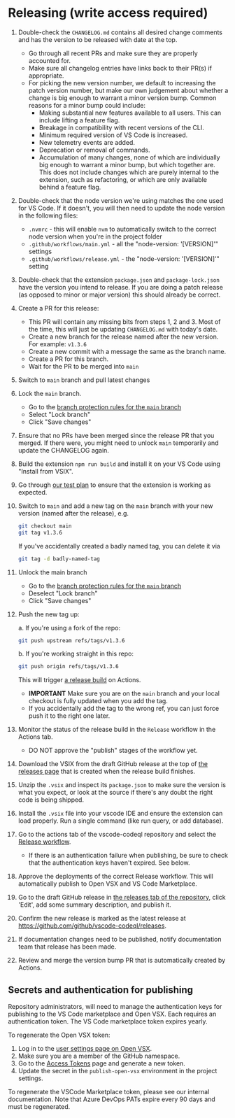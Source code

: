 # Releasing (write access required)

1. Double-check the `CHANGELOG.md` contains all desired change comments and has the version to be released with date at the top.
    * Go through all recent PRs and make sure they are properly accounted for.
    * Make sure all changelog entries have links back to their PR(s) if appropriate.
    * For picking the new version number, we default to increasing the patch version number, but make our own judgement about whether a change is big enough to warrant a minor version bump. Common reasons for a minor bump could include:
      * Making substantial new features available to all users. This can include lifting a feature flag.
      * Breakage in compatibility with recent versions of the CLI.
      * Minimum required version of VS Code is increased.
      * New telemetry events are added.
      * Deprecation or removal of commands.
      * Accumulation of many changes, none of which are individually big enough to warrant a minor bump, but which together are. This does not include changes which are purely internal to the extension, such as refactoring, or which are only available behind a feature flag.
1. Double-check that the node version we're using matches the one used for VS Code. If it doesn't, you will then need to update the node version in the following files:
    * `.nvmrc` - this will enable `nvm` to automatically switch to the correct node version when you're in the project folder
    * `.github/workflows/main.yml` - all the "node-version: '[VERSION]'" settings
    * `.github/workflows/release.yml` - the "node-version: '[VERSION]'" setting
1. Double-check that the extension `package.json` and `package-lock.json` have the version you intend to release. If you are doing a patch release (as opposed to minor or major version) this should already be correct.
1. Create a PR for this release:
    * This PR will contain any missing bits from steps 1, 2 and 3. Most of the time, this will just be updating `CHANGELOG.md` with today's date.
    * Create a new branch for the release named after the new version. For example: `v1.3.6`
    * Create a new commit with a message the same as the branch name.
    * Create a PR for this branch.
    * Wait for the PR to be merged into `main`
1. Switch to `main` branch and pull latest changes
1. Lock the `main` branch.
    * Go to the [branch protection rules for the `main` branch](https://github.com/github/vscode-codeql/settings/branch_protection_rules/16447115)
    * Select "Lock branch"
    * Click "Save changes"
1. Ensure that no PRs have been merged since the release PR that you merged. If there were, you might need to unlock `main` temporarily and update the CHANGELOG again.
1. Build the extension `npm run build` and install it on your VS Code using "Install from VSIX".
1. Go through [our test plan](./test-plan.md) to ensure that the extension is working as expected.
1. Switch to `main` and add a new tag on the `main` branch with your new version (named after the release), e.g.

    ```bash
    git checkout main
    git tag v1.3.6
    ```

   If you've accidentally created a badly named tag, you can delete it via

   ```bash
   git tag -d badly-named-tag
   ```

1. Unlock the main branch
    * Go to the [branch protection rules for the `main` branch](https://github.com/github/vscode-codeql/settings/branch_protection_rules/16447115)
    * Deselect "Lock branch"
    * Click "Save changes"
1. Push the new tag up:

   a. If you're using a fork of the repo:

    ```bash
    git push upstream refs/tags/v1.3.6
    ```

   b. If you're working straight in this repo:

    ```bash
    git push origin refs/tags/v1.3.6
    ```

   This will trigger [a release build](https://github.com/github/vscode-codeql/releases) on Actions.

    * **IMPORTANT** Make sure you are on the `main` branch and your local checkout is fully updated when you add the tag.
    * If you accidentally add the tag to the wrong ref, you can just force push it to the right one later.
1. Monitor the status of the release build in the `Release` workflow in the Actions tab.
    * DO NOT approve the "publish" stages of the workflow yet.
1. Download the VSIX from the draft GitHub release at the top of [the releases page](https://github.com/github/vscode-codeql/releases) that is created when the release build finishes.
1. Unzip the `.vsix` and inspect its `package.json` to make sure the version is what you expect,
   or look at the source if there's any doubt the right code is being shipped.
1. Install the `.vsix` file into your vscode IDE and ensure the extension can load properly. Run a single command (like run query, or add database).
1. Go to the actions tab of the vscode-codeql repository and select the [Release workflow](https://github.com/github/vscode-codeql/actions?query=workflow%3ARelease).
    * If there is an authentication failure when publishing, be sure to check that the authentication keys haven't expired. See below.
1. Approve the deployments of the correct Release workflow. This will automatically publish to Open VSX and VS Code Marketplace.
1. Go to the draft GitHub release in [the releases tab of the repository](https://github.com/github/vscode-codeql/releases), click 'Edit', add some summary description, and publish it.
1. Confirm the new release is marked as the latest release at <https://github.com/github/vscode-codeql/releases>.
1. If documentation changes need to be published, notify documentation team that release has been made.
1. Review and merge the version bump PR that is automatically created by Actions.

## Secrets and authentication for publishing

Repository administrators, will need to manage the authentication keys for publishing to the VS Code marketplace and Open VSX. Each requires an authentication token. The VS Code marketplace token expires yearly.

To regenerate the Open VSX token:

1. Log in to the [user settings page on Open VSX](https://open-vsx.org/user-settings/namespaces).
1. Make sure you are a member of the GitHub namespace.
1. Go to the [Access Tokens](https://open-vsx.org/user-settings/tokens) page and generate a new token.
1. Update the secret in the `publish-open-vsx` environment in the project settings.

To regenerate the VSCode Marketplace token, please see our internal documentation. Note that Azure DevOps PATs expire every 90 days and must be regenerated.
